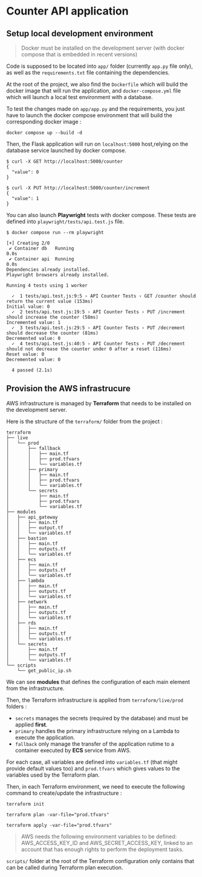# Counter API application

## Setup local development environment

> Docker must be installed on the development server (with docker compose that is embedded in recent versions)

Code is supposed to be located into `app/` folder (currently `app.py` file only), as well as the `requirements.txt` file containing the dependencies.

At the root of the project, we also find the `Dockerfile` which will build the docker image that will run the application, and
`docker-compose.yml` file which will launch a local test environment with a database.

To test the changes made on `app/app.py` and the requirements, you just have to launch the docker compose environment that will build the corresponding
docker image :
```
docker compose up --build -d
```

Then, the Flask application will run on `localhost:5000` host,relying on the database service launched by docker compose.

```
$ curl -X GET http://localhost:5000/counter
{
  "value": 0
}

$ curl -X PUT http://localhost:5000/counter/increment
{
  "value": 1
}
```

You can also launch **Playwright** tests with docker compose. These tests are defined into `playwright/tests/api.test.js` file.

```
$ docker compose run --rm playwright

[+] Creating 2/0
 ✔ Container db   Running                                                                                                                                                                    0.0s 
 ✔ Container api  Running                                                                                                                                                                    0.0s 
Dependencies already installed.
Playwright browsers already installed.

Running 4 tests using 1 worker

  ✓  1 tests/api.test.js:9:5 › API Counter Tests › GET /counter should return the current value (153ms)
Initial value: 0
  ✓  2 tests/api.test.js:19:5 › API Counter Tests › PUT /increment should increase the counter (58ms)
Incremented value: 1
  ✓  3 tests/api.test.js:29:5 › API Counter Tests › PUT /decrement should decrease the counter (81ms)
Decremented value: 0
  ✓  4 tests/api.test.js:40:5 › API Counter Tests › PUT /decrement should not decrease the counter under 0 after a reset (116ms)
Reset value: 0
Decremented value: 0

  4 passed (2.1s)
```

## Provision the AWS infrastrucure

AWS infrastructure is managed by **Terraform** that needs to be installed on the development server.

Here is the structure of the `terraform/` folder from the project :

```
terraform
├── live
│   └── prod
│       ├── fallback
│       │   ├── main.tf
│       │   ├── prod.tfvars
│       │   └── variables.tf
│       ├── primary
│       │   ├── main.tf
│       │   ├── prod.tfvars
│       │   └── variables.tf
│       └── secrets
│           ├── main.tf
│           ├── prod.tfvars
│           └── variables.tf
├── modules
│   ├── api_gateway
│   │   ├── main.tf
│   │   ├── output.tf
│   │   └── variables.tf
│   ├── bastion
│   │   ├── main.tf
│   │   ├── outputs.tf
│   │   └── variables.tf
│   ├── ecs
│   │   ├── main.tf
│   │   ├── outputs.tf
│   │   └── variables.tf
│   ├── lambda
│   │   ├── main.tf
│   │   ├── outputs.tf
│   │   └── variables.tf
│   ├── network
│   │   ├── main.tf
│   │   ├── outputs.tf
│   │   └── variables.tf
│   ├── rds
│   │   ├── main.tf
│   │   ├── outputs.tf
│   │   └── variables.tf
│   └── secrets
│       ├── main.tf
│       ├── outputs.tf
│       └── variables.tf
└── scripts
    └── get_public_ip.sh
```

We can see **modules** that defines the configuration of each main element from the infrastructure.

Then, the Terraform infrastructure is applied from `terraform/live/prod` folders :
- `secrets` manages the secrets (required by the database) and must be applied **first**.
- `primary` handles the primary infrastructure relying on a Lambda to execute the application.
- `fallback` only manage the transfer of the application rutime to a container executed by **ECS** service from AWS.

For each case, all variables are defined into `variables.tf` (that might provide default values too) and `prod.tfvars` which gives values to the variables used by the Terraform plan.

Then, in each Terraform environment, we need to execute the following command to create/update the infrastructure :

```
terraform init

terraform plan -var-file="prod.tfvars"

terraform apply -var-file="prod.tfvars"
```

> AWS needs the following environment variables to be defined: AWS_ACCESS_KEY_ID and AWS_SECRET_ACCESS_KEY, linked to an account that has enough rights to perform the deployment tasks.

`scripts/` folder at the root of the Terraform configuration only contains that can be called during Terraform plan execution.